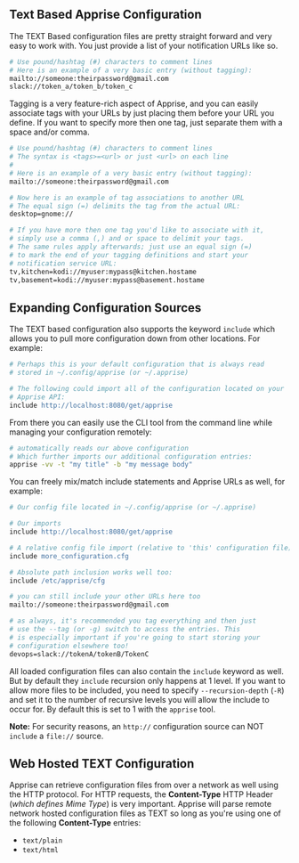 ## Text Based Apprise Configuration
The TEXT Based configuration files are pretty straight forward and very easy to work with.  You just provide a list of your notification URLs like so.
```apache
# Use pound/hashtag (#) characters to comment lines
# Here is an example of a very basic entry (without tagging):
mailto://someone:theirpassword@gmail.com
slack://token_a/token_b/token_c
```

Tagging is a very feature-rich aspect of Apprise, and you can easily associate tags with your URLs by just placing them before your URL you define. If you want to specify more then one tag, just separate them with a space and/or comma.
```apache
# Use pound/hashtag (#) characters to comment lines
# The syntax is <tags>=<url> or just <url> on each line
#
# Here is an example of a very basic entry (without tagging):
mailto://someone:theirpassword@gmail.com

# Now here is an example of tag associations to another URL
# The equal sign (=) delimits the tag from the actual URL:
desktop=gnome://

# If you have more then one tag you'd like to associate with it,
# simply use a comma (,) and or space to delimit your tags.
# The same rules apply afterwards; just use an equal sign (=)
# to mark the end of your tagging definitions and start your
# notification service URL:
tv,kitchen=kodi://myuser:mypass@kitchen.hostame
tv,basement=kodi://myuser:mypass@basement.hostame
```

## Expanding Configuration Sources
The TEXT based configuration also supports the keyword `include` which allows you to pull more configuration down from other locations. For example:
```apache
# Perhaps this is your default configuration that is always read
# stored in ~/.config/apprise (or ~/.apprise)

# The following could import all of the configuration located on your
# Apprise API:
include http://localhost:8080/get/apprise
```

From there you can easily use the CLI tool from the command line while managing your configuration remotely:
```bash
# automatically reads our above configuration
# Which further imports our additional configuration entries:
apprise -vv -t "my title" -b "my message body"
```

You can freely mix/match include statements and Apprise URLs as well, for example:
```apache
# Our config file located in ~/.config/apprise (or ~/.apprise)

# Our imports
include http://localhost:8080/get/apprise

# A relative config file import (relative to 'this' configuration file)
include more_configuration.cfg

# Absolute path inclusion works well too:
include /etc/apprise/cfg

# you can still include your other URLs here too
mailto://someone:theirpassword@gmail.com

# as always, it's recommended you tag everything and then just
# use the --tag (or -g) switch to access the entries. This
# is especially important if you're going to start storing your
# configuration elsewhere too!
devops=slack://tokenA/tokenB/TokenC
```

All loaded configuration files can also contain the `include` keyword as well.  But by default they `include` recursion only happens at 1 level.  If you want to allow more files to be included, you need to specify `--recursion-depth` (`-R`) and set it to the number of recursive levels you will allow the include to occur for.  By default this is set to 1 with the `apprise` tool.

**Note:** For security reasons, an `http://` configuration source can NOT `include` a `file://` source.

## Web Hosted TEXT Configuration
Apprise can retrieve configuration files from over a network as well using the HTTP protocol.
For HTTP requests, the **Content-Type** HTTP Header (_which defines Mime Type_) is very important. Apprise will parse remote network hosted configuration files as TEXT so long as you're using one of the following **Content-Type** entries:
- `text/plain`
- `text/html`
